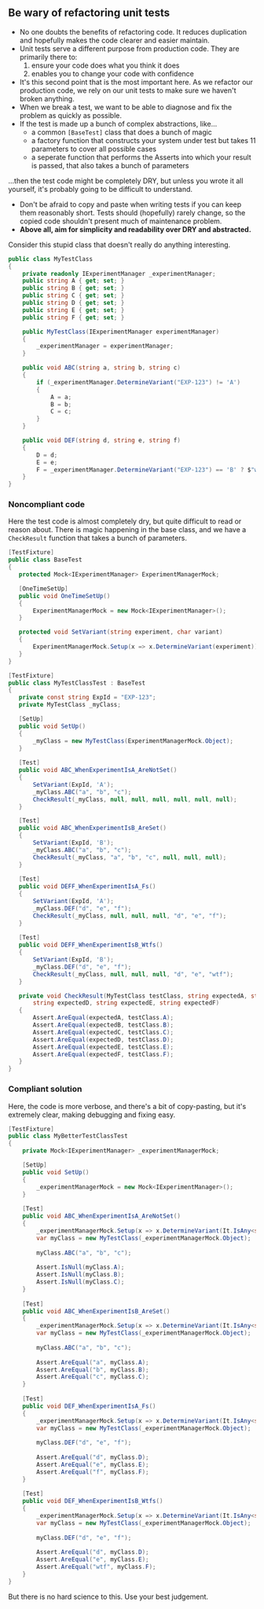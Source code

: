 ## Be wary of refactoring unit tests

- No one doubts the benefits of refactoring code. It reduces duplication and hopefully makes the code clearer and easier maintain.
 - Unit tests serve a different purpose from production code. They are primarily there to:
   1. ensure your code does what you think it does
   2. enables you to change your code with confidence
 - It's this second point that is the most important here. As we refactor our production code, we rely on our unit tests to make sure we haven't broken anything.
 - When we break a test, we want to be able to diagnose and fix the problem as quickly as possible.
 - If the test is made up a bunch of complex abstractions, like...
   - a common `[BaseTest]` class that does a bunch of magic
   - a factory function that constructs your system under test but takes 11 parameters to cover all possible cases
   - a seperate function that performs the Asserts into which your result is passed, that also takes a bunch of parameters
   
 ...then the test code might be completely DRY, but unless you wrote it all yourself, it's probably going to be difficult to understand.
 
 - Don't be afraid to copy and paste when writing tests if you can keep them reasonably short. Tests should (hopefully) rarely change, so the copied code shouldn't present much of maintenance problem.
 - **Above all, aim for simplicity and readability over DRY and abstracted.**
 
 Consider this stupid class that doesn't really do anything interesting.
 
 ```c#
 public class MyTestClass
 {
     private readonly IExperimentManager _experimentManager;
     public string A { get; set; }
     public string B { get; set; }
     public string C { get; set; }
     public string D { get; set; }
     public string E { get; set; }
     public string F { get; set; }

     public MyTestClass(IExperimentManager experimentManager)
     {
         _experimentManager = experimentManager;
     }

     public void ABC(string a, string b, string c)
     {
         if (_experimentManager.DetermineVariant("EXP-123") != 'A')
         {
             A = a;
             B = b;
             C = c;
         }
     }

     public void DEF(string d, string e, string f)
     {
         D = d;
         E = e;
         F = _experimentManager.DetermineVariant("EXP-123") == 'B' ? $"wt{f}" : f;
     }
 }
 
 ```
 
 ### Noncompliant code
 
 Here the test code is almost completely dry, but quite difficult to read or reason about. There is magic happening in the base class, and we have a `CheckResult` function that takes a bunch of parameters.
 
 ```c#
[TestFixture]
public class BaseTest
{
    protected Mock<IExperimentManager> ExperimentManagerMock;

    [OneTimeSetUp]
    public void OneTimeSetUp()
    {
        ExperimentManagerMock = new Mock<IExperimentManager>();
    }

    protected void SetVariant(string experiment, char variant)
    {
        ExperimentManagerMock.Setup(x => x.DetermineVariant(experiment)).Returns(variant);
    }
}

[TestFixture]
public class MyTestClassTest : BaseTest
{
    private const string ExpId = "EXP-123";
    private MyTestClass _myClass;

    [SetUp]
    public void SetUp()
    {
        _myClass = new MyTestClass(ExperimentManagerMock.Object);
    }
     
    [Test]
    public void ABC_WhenExperimentIsA_AreNotSet()
    {
        SetVariant(ExpId, 'A');
        _myClass.ABC("a", "b", "c");
        CheckResult(_myClass, null, null, null, null, null, null);
    }
 
    [Test]
    public void ABC_WhenExperimentIsB_AreSet()
    {
        SetVariant(ExpId, 'B');
        _myClass.ABC("a", "b", "c");
        CheckResult(_myClass, "a", "b", "c", null, null, null);
    }
     
    [Test]
    public void DEFF_WhenExperimentIsA_Fs()
    {
        SetVariant(ExpId, 'A');
        _myClass.DEF("d", "e", "f");
        CheckResult(_myClass, null, null, null, "d", "e", "f");
    }
     
    [Test]
    public void DEFF_WhenExperimentIsB_Wtfs()
    {
        SetVariant(ExpId, 'B');
        _myClass.DEF("d", "e", "f");
        CheckResult(_myClass, null, null, null, "d", "e", "wtf");
    }

    private void CheckResult(MyTestClass testClass, string expectedA, string expectedB, string expectedC, 
        string expectedD, string expectedE, string expectedF)
    {
        Assert.AreEqual(expectedA, testClass.A);
        Assert.AreEqual(expectedB, testClass.B);
        Assert.AreEqual(expectedC, testClass.C);
        Assert.AreEqual(expectedD, testClass.D);
        Assert.AreEqual(expectedE, testClass.E);
        Assert.AreEqual(expectedF, testClass.F);
    }
}
 ```
 
 ### Compliant solution
 
 Here, the code is more verbose, and there's a bit of copy-pasting, but it's extremely clear, making debugging and fixing easy.
 
 ```c#
 [TestFixture]
 public class MyBetterTestClassTest
 {
     private Mock<IExperimentManager> _experimentManagerMock;

     [SetUp]
     public void SetUp()
     {
         _experimentManagerMock = new Mock<IExperimentManager>();
     }
     
     [Test]
     public void ABC_WhenExperimentIsA_AreNotSet()
     {
         _experimentManagerMock.Setup(x => x.DetermineVariant(It.IsAny<string>())).Returns('A');
         var myClass = new MyTestClass(_experimentManagerMock.Object);
         
         myClass.ABC("a", "b", "c");
         
         Assert.IsNull(myClass.A);
         Assert.IsNull(myClass.B);
         Assert.IsNull(myClass.C);
     }
     
     [Test]
     public void ABC_WhenExperimentIsB_AreSet()
     {
         _experimentManagerMock.Setup(x => x.DetermineVariant(It.IsAny<string>())).Returns('B');
         var myClass = new MyTestClass(_experimentManagerMock.Object);
         
         myClass.ABC("a", "b", "c");
         
         Assert.AreEqual("a", myClass.A);
         Assert.AreEqual("b", myClass.B);
         Assert.AreEqual("c", myClass.C);
     }
     
     [Test]
     public void DEF_WhenExperimentIsA_Fs()
     {
         _experimentManagerMock.Setup(x => x.DetermineVariant(It.IsAny<string>())).Returns('A');
         var myClass = new MyTestClass(_experimentManagerMock.Object);
         
         myClass.DEF("d", "e", "f");
         
         Assert.AreEqual("d", myClass.D);
         Assert.AreEqual("e", myClass.E);
         Assert.AreEqual("f", myClass.F);
     }
     
     [Test]
     public void DEF_WhenExperimentIsB_Wtfs()
     {
         _experimentManagerMock.Setup(x => x.DetermineVariant(It.IsAny<string>())).Returns('B');
         var myClass = new MyTestClass(_experimentManagerMock.Object);
         
         myClass.DEF("d", "e", "f");
         
         Assert.AreEqual("d", myClass.D);
         Assert.AreEqual("e", myClass.E);
         Assert.AreEqual("wtf", myClass.F);
     }
 }
 ```
 
 But there is no hard science to this. Use your best judgement.